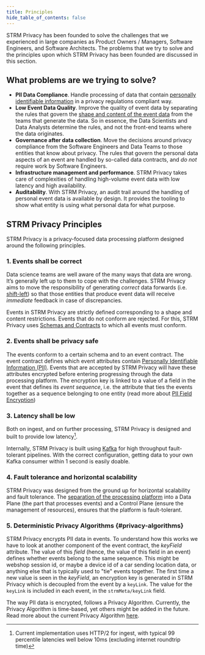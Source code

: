 ```yaml
---
title: Principles
hide_table_of_contents: false
---
```


STRM Privacy has been founded to solve the challenges that we experienced in large companies as Product Owners /
Managers,
Software Engineers, and Software Architects. The problems that we try to solve and the principles upon which STRM
Privacy
has been founded are discussed in this section.

## What problems are we trying to solve?

- **PII Data Compliance**. Handle processing of data that contain [personally
  identifiable information](./02-pii.md) in a privacy regulations compliant way.
- **Low Event Data Quality**. Improve the quality of event data by separating the rules that govern
  the [shape and content of the event data](/02-concepts/02-data-contracts/index.md)
  from the teams that generate the data. So in essence, the Data Scientists and
  Data Analysts determine the rules, and not the front-end teams where the
  data originates.
- **Governance after data collection**. Move the decisions around privacy compliance from the
  Software Engineers and Data Teams to those entities that know about
  privacy. The rules that govern the personal data aspects of an event
  are handled by so-called data contracts, and *do not* require work
  by Software Engineers.
- **Infrastructure management and performance**. STRM Privacy takes care of complexities of handling high-volume
  event data with low latency and high availability.
- **Auditability**. With STRM Privacy, an audit trail around the
  handling of personal event data is available by design. It provides the tooling to show
  what entity is using what personal data for what purpose.

## STRM Privacy Principles

STRM Privacy is a privacy-focused data processing platform designed around the following
principles.

### 1. Events shall be correct

Data science teams are well aware of the many ways that data
are wrong. It’s generally left up to them to cope with the challenges.
STRM Privacy aims to move the responsibility of
generating *correct* data forwards (i.e. [shift-left](https://dzone.com/articles/the-shift-left-principle-and-devops-1))
so that those entities that produce event data will receive *immediate* feedback in case of discrepancies.

Events in STRM Privacy are strictly defined corresponding to a shape and content restrictions.
Events that do not conform are rejected. For this, STRM Privacy uses
[Schemas and Contracts](/02-concepts/02-data-contracts/index.md) to which all events
must conform.

### 2. Events shall be privacy safe

The events conform to a certain schema and to an event contract. The event contract defines which
event attributes contain [Personally Identifiable Information
(PII)](./02-pii.md). Events that are
accepted by STRM Privacy will have these attributes encrypted before
entering progressing through the data processing platform. The encryption key is linked to a value of a field in the
event that defines its *event sequence*, i.e. the attribute that ties
the events together as a sequence belonging to one entity (read more
about [PII Field Encryption](/02-concepts/01-data-processing/01-pii-field-encryption.md))

### 3. Latency shall be low

Both on ingest, and on further processing, STRM Privacy is designed and
built to provide low latency[^1].

Internally, STRM Privacy is built using [Kafka](https://kafka.apache.org/) for high throughput
fault-tolerant pipelines. With the correct configuration, getting data to your own Kafka consumer within 1 second is
easily doable.

### 4. Fault tolerance and horizontal scalability

STRM Privacy was designed from the ground up for horizontal scalability
and fault tolerance. The [separation of the processing platform](/02-concepts/04-data-plane-control-plane.md) into
a Data Plane (the part that processes events) and a Control Plane (ensure the management of resources),
ensures that the platform is fault-tolerant.

### 5. Deterministic Privacy Algorithms {#privacy-algorithms}

STRM Privacy encrypts PII data in events. To understand how this works
we have to look at another component of the event contract, the *keyField* attribute.
The value of this _field_ (hence, the value of this field in an event) defines
whether events belong to the same sequence. This might be webshop session id,
or maybe a device id of a car sending location data, or anything else that is typically used to "tie" events together.
The first time a new value is seen in the *keyField*, an
encryption key is generated in STRM Privacy which is decoupled from the event by a `keyLink`. The value for the
`keyLink` is included in each event, in the `strmMeta/keyLink` field.

The way PII data is encrypted, follows a Privacy Algorithm. Currently, the Privacy Algorithm is time-based, yet others
might be added in the future. Read more about the current Privacy Algorithm [here](/02-concepts/01-data-processing/01-pii-field-encryption.md).

[^1]: Current implementation uses HTTP/2 for
ingest, with typical 99 percentile latencies well below 10ms (excluding internet roundtrip time)
